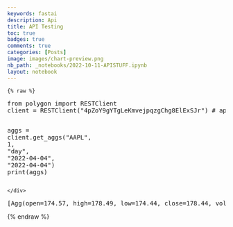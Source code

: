 ```yaml
---
keywords: fastai
description: Api
title: API Testing
toc: true 
badges: true
comments: true
categories: [Posts]
image: images/chart-preview.png
nb_path: _notebooks/2022-10-11-APISTUFF.ipynb
layout: notebook
---
```


<!--
#################################################
### THIS FILE WAS AUTOGENERATED! DO NOT EDIT! ###
#################################################
# file to edit: _notebooks/2022-10-11-APISTUFF.ipynb
-->

<div class="container" id="notebook-container">
        
    {% raw %}
    
<div class="cell border-box-sizing code_cell rendered">
<div class="input">

<div class="inner_cell">
    <div class="input_area">
<div class=" highlight hl-ipython3"><pre><span></span><span class="kn">from</span> <span class="nn">polygon</span> <span class="kn">import</span> <span class="n">RESTClient</span>
<span class="n">client</span> <span class="o">=</span> <span class="n">RESTClient</span><span class="p">(</span><span class="s2">&quot;4pZoY9gYTgLeKmvejpqzgChg8ElExSJr&quot;</span><span class="p">)</span> <span class="c1"># api_key is used</span>

<span class="n">aggs</span> <span class="o">=</span> <span class="n">client</span><span class="o">.</span><span class="n">get_aggs</span><span class="p">(</span><span class="s2">&quot;AAPL&quot;</span><span class="p">,</span> <span class="mi">1</span><span class="p">,</span> <span class="s2">&quot;day&quot;</span><span class="p">,</span> <span class="s2">&quot;2022-04-04&quot;</span><span class="p">,</span> <span class="s2">&quot;2022-04-04&quot;</span><span class="p">)</span>
<span class="nb">print</span><span class="p">(</span><span class="n">aggs</span><span class="p">)</span>
</pre></div>

    </div>
</div>
</div>

<div class="output_wrapper">
<div class="output">

<div class="output_area">

<div class="output_subarea output_stream output_stdout output_text">
<pre>[Agg(open=174.57, high=178.49, low=174.44, close=178.44, volume=76545983.0, vwap=177.4855, timestamp=1649044800000, transactions=630374, otc=None)]
</pre>
</div>
</div>

</div>
</div>

</div>
    {% endraw %}

</div>
 

